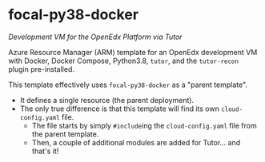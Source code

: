 # focal-py38-docker

*Development VM for the OpenEdx Platform via Tutor*

Azure Resource Manager (ARM) template for an OpenEdx development VM with Docker, Docker Compose, Python3.8, `tutor`, and the `tutor-recon` plugin pre-installed.

This template effectively uses `focal-py38-docker` as a "parent template". 
- It defines a single resource (the parent deployment). 
- The only true difference is that this template will find its own `cloud-config.yaml` file. 
    - The file starts by simply `#include`ing the `cloud-config.yaml` file from the parent template.
    - Then, a couple of additional modules are added for Tutor... and that's it!
